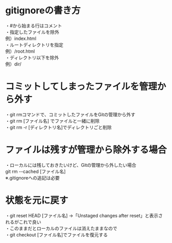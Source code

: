  # gitignoreの書き方
 ・#から始まる行はコメント  
 ・指定したファイルを除外  
 例）index.html  
 ・ルートディレクトリを指定  
 例）/root.html  
 ・ディレクトリ以下を除外  
 例）dir/

 # コミットしてしまったファイルを管理から外す
 ・git rmコマンドで、コミットしたファイルをGitの管理から外す  
 ・git rm [ファイル名] でファイルと一緒に削除  
 ・git rm -r [ディレクトリ名]でディレクトリごと削除  

# ファイルは残すが管理から除外する場合
・ローカルには残しておきたいけど、Gitの管理から外したい場合  
git rm --cached [ファイル名]  
※.gitignoreへの追記は必要  

# 状態を元に戻す
・git reset HEAD [ファイル名]
→「Unstaged changes after reset」と表示されるがこれで良い  
・このままだとローカルのファイルは消えたままなので  
・git checkout [ファイル名]でファイルを復元する  